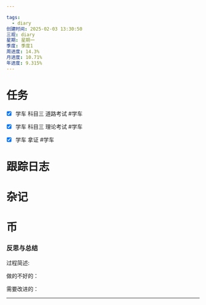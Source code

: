 ```yaml
---

tags:
  - diary
创建时间: 2025-02-03 13:30:50
三观: diary
星期: 星期一
季度: 季度1
周进度: 14.3%
月进度: 10.71%
年进度: 9.315%
---
```


# 任务
- [x] 学车 科目三 道路考试  #学车
- [x] 学车 科目三 理论考试  #学车
- [x] 学车 拿证  #学车


# 跟踪日志


# 杂记

# 币

### 反思与总结

过程简述: 

做的不好的：

需要改进的：

---

